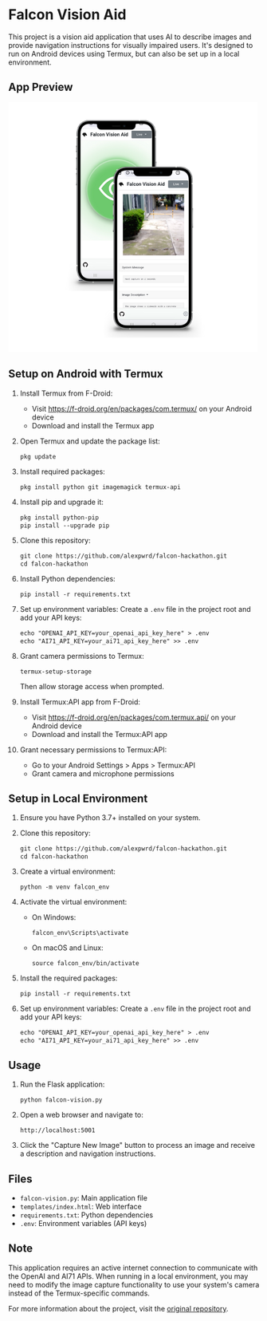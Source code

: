 # Falcon Vision Aid

This project is a vision aid application that uses AI to describe images and provide navigation instructions for visually impaired users. It's designed to run on Android devices using Termux, but can also be set up in a local environment.

## App Preview

![Falcon Vision Aid App Preview](app_preview.png)

## Setup on Android with Termux

1. Install Termux from F-Droid:
   - Visit https://f-droid.org/en/packages/com.termux/ on your Android device
   - Download and install the Termux app

2. Open Termux and update the package list:
   ```
   pkg update
   ```

3. Install required packages:
   ```
   pkg install python git imagemagick termux-api
   ```

4. Install pip and upgrade it:
   ```
   pkg install python-pip
   pip install --upgrade pip
   ```

5. Clone this repository:
   ```
   git clone https://github.com/alexpwrd/falcon-hackathon.git
   cd falcon-hackathon
   ```

6. Install Python dependencies:
   ```
   pip install -r requirements.txt
   ```

7. Set up environment variables:
   Create a `.env` file in the project root and add your API keys:
   ```
   echo "OPENAI_API_KEY=your_openai_api_key_here" > .env
   echo "AI71_API_KEY=your_ai71_api_key_here" >> .env
   ```

8. Grant camera permissions to Termux:
   ```
   termux-setup-storage
   ```
   Then allow storage access when prompted.

9. Install Termux:API app from F-Droid:
   - Visit https://f-droid.org/en/packages/com.termux.api/ on your Android device
   - Download and install the Termux:API app

10. Grant necessary permissions to Termux:API:
    - Go to your Android Settings > Apps > Termux:API
    - Grant camera and microphone permissions

## Setup in Local Environment

1. Ensure you have Python 3.7+ installed on your system.

2. Clone this repository:
   ```
   git clone https://github.com/alexpwrd/falcon-hackathon.git
   cd falcon-hackathon
   ```

3. Create a virtual environment:
   ```
   python -m venv falcon_env
   ```

4. Activate the virtual environment:
   - On Windows:
     ```
     falcon_env\Scripts\activate
     ```
   - On macOS and Linux:
     ```
     source falcon_env/bin/activate
     ```

5. Install the required packages:
   ```
   pip install -r requirements.txt
   ```

6. Set up environment variables:
   Create a `.env` file in the project root and add your API keys:
   ```
   echo "OPENAI_API_KEY=your_openai_api_key_here" > .env
   echo "AI71_API_KEY=your_ai71_api_key_here" >> .env
   ```

## Usage

1. Run the Flask application:
   ```
   python falcon-vision.py
   ```

2. Open a web browser and navigate to:
   ```
   http://localhost:5001
   ```

3. Click the "Capture New Image" button to process an image and receive a description and navigation instructions.

## Files

- `falcon-vision.py`: Main application file
- `templates/index.html`: Web interface
- `requirements.txt`: Python dependencies
- `.env`: Environment variables (API keys)

## Note

This application requires an active internet connection to communicate with the OpenAI and AI71 APIs. When running in a local environment, you may need to modify the image capture functionality to use your system's camera instead of the Termux-specific commands.

For more information about the project, visit the [original repository](https://github.com/alexpwrd/falcon-hackathon).